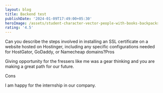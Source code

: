 ```yaml
---
layout: blog
title: Backend test
publishDate: '2024-01-09T17:49:00+05:30'
heroImage: /assets/student-character-vector-people-with-books-backpacks_507816-667.webp
rating: '4.5'
---
```

Can you describe the steps involved in installing an SSL certificate on a website hosted on Hostinger, including any specific configurations needed for HostGator, GoDaddy, or Namecheap domains?Pros



Giving opportunity for the fressers like me was a gear thinking and you are making a great path for our future.



Cons



I am happy for the internship in our company.
